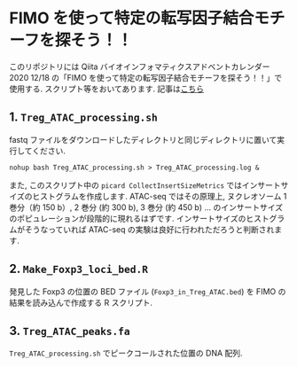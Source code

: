 # FIMO を使って特定の転写因子結合モチーフを探そう！！  

このリポジトリには Qiita バイオインフォマティクスアドベントカレンダー2020 12/18 の「FIMO を使って特定の転写因子結合モチーフを探そう！！」で使用する. スクリプト等をおいてあります. 記事は[こちら](https://qiita.com/roadricefield/items/efe66a6ae7adbc00a6b8)  

## 1. `Treg_ATAC_processing.sh`  

fastq ファイルをダウンロードしたディレクトリと同じディレクトリに置いて実行してください.  

```
nohup bash Treg_ATAC_processing.sh > Treg_ATAC_processing.log &
```  

また, このスクリプト中の `picard CollectInsertSizeMetrics` ではインサートサイズのヒストグラムを作成します. ATAC-seq ではその原理上, ヌクレオソーム 1 巻分（約 150 b）, 2 巻分 (約 300 b), 3 巻分 (約 450 b) ... のインサートサイズのポピュレーションが段階的に現れるはずです. インサートサイズのヒストグラムがそうなっていれば ATAC-seq の実験は良好に行われただろうと判断されます.  

## 2. `Make_Foxp3_loci_bed.R`  
発見した Foxp3 の位置の BED ファイル (`Foxp3_in_Treg_ATAC.bed`) を FIMO の結果を読み込んで作成する R スクリプト.  

## 3. `Treg_ATAC_peaks.fa`  
`Treg_ATAC_processing.sh` でピークコールされた位置の DNA 配列.
